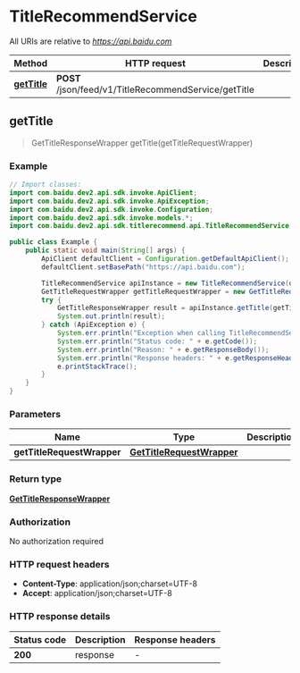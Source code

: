 # TitleRecommendService

All URIs are relative to *https://api.baidu.com*

Method | HTTP request | Description
------------- | ------------- | -------------
[**getTitle**](TitleRecommendService.md#getTitle) | **POST** /json/feed/v1/TitleRecommendService/getTitle | 



## getTitle

> GetTitleResponseWrapper getTitle(getTitleRequestWrapper)



### Example

```java
// Import classes:
import com.baidu.dev2.api.sdk.invoke.ApiClient;
import com.baidu.dev2.api.sdk.invoke.ApiException;
import com.baidu.dev2.api.sdk.invoke.Configuration;
import com.baidu.dev2.api.sdk.invoke.models.*;
import com.baidu.dev2.api.sdk.titlerecommend.api.TitleRecommendService;

public class Example {
    public static void main(String[] args) {
        ApiClient defaultClient = Configuration.getDefaultApiClient();
        defaultClient.setBasePath("https://api.baidu.com");

        TitleRecommendService apiInstance = new TitleRecommendService(defaultClient);
        GetTitleRequestWrapper getTitleRequestWrapper = new GetTitleRequestWrapper(); // GetTitleRequestWrapper | 
        try {
            GetTitleResponseWrapper result = apiInstance.getTitle(getTitleRequestWrapper);
            System.out.println(result);
        } catch (ApiException e) {
            System.err.println("Exception when calling TitleRecommendService#getTitle");
            System.err.println("Status code: " + e.getCode());
            System.err.println("Reason: " + e.getResponseBody());
            System.err.println("Response headers: " + e.getResponseHeaders());
            e.printStackTrace();
        }
    }
}
```

### Parameters


Name | Type | Description  | Notes
------------- | ------------- | ------------- | -------------
 **getTitleRequestWrapper** | [**GetTitleRequestWrapper**](GetTitleRequestWrapper.md)|  |

### Return type

[**GetTitleResponseWrapper**](GetTitleResponseWrapper.md)

### Authorization

No authorization required

### HTTP request headers

- **Content-Type**: application/json;charset=UTF-8
- **Accept**: application/json;charset=UTF-8


### HTTP response details
| Status code | Description | Response headers |
|-------------|-------------|------------------|
| **200** | response |  -  |


